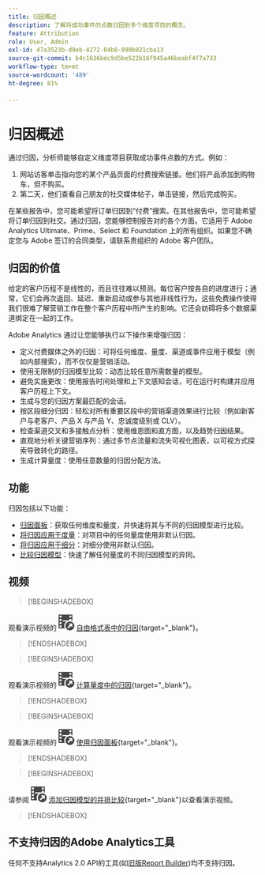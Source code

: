 ```yaml
---
title: 归因概述
description: 了解将成功事件的点数归因到多个维度项目的概念。
feature: Attribution
role: User, Admin
exl-id: 47a3523b-d9eb-4272-84b8-090b921cba13
source-git-commit: b4c1636bdc9d5be522b16f945a46beabf4f7a733
workflow-type: tm+mt
source-wordcount: '489'
ht-degree: 81%

---
```


# 归因概述

通过归因，分析师能够自定义维度项目获取成功事件点数的方式。例如：

1. 网站访客单击指向您的某个产品页面的付费搜索链接。他们将产品添加到购物车，但不购买。
2. 第二天，他们查看自己朋友的社交媒体帖子，单击链接，然后完成购买。

在某些报告中，您可能希望将订单归因到“付费”搜索。在其他报告中，您可能希望将订单归因到社交。通过归因，您能够控制报告对的各个方面。它适用于 Adobe Analytics Ultimate、Prime、Select 和 Foundation 上的所有组织。如果您不确定您与 Adobe 签订的合同类型，请联系贵组织的 Adobe 客户团队。

## 归因的价值

给定的客户历程不是线性的，而且往往难以预测。每位客户按各自的进度进行；通常，它们会再次返回、延迟、重新启动或参与其他非线性行为。这些免费操作使得我们很难了解营销工作在整个客户历程中所产生的影响。它还会妨碍将多个数据渠道绑定在一起的工作。

<!--
![Attribution problem](assets/attribution_iq_problem.png)
-->

Adobe Analytics 通过让您能够执行以下操作来增强归因：

* 定义付费媒体之外的归因：可将任何维度、量度、渠道或事件应用于模型（例如内部搜索），而不仅仅是营销活动。
* 使用无限制的归因模型比较：动态比较任意所需数量的模型。
* 避免实施更改：使用报告时间处理和上下文感知会话，可在运行时构建并应用客户历程上下文。
* 生成与您的归因方案最匹配的会话。
* 按区段细分归因：轻松对所有重要区段中的营销渠道效果进行比较（例如新客户与老客户、产品 X 与产品 Y、忠诚度级别或 CLV）。
* 检查渠道交叉和多接触点分析：使用维恩图和直方图，以及趋势归因结果。
* 直观地分析关键营销序列：通过多节点流量和流失可视化图表，以可视方式探索导致转化的路径。
* 生成计算量度：使用任意数量的归因分配方法。

## 功能

归因包括以下功能：

* [归因面板](../c-panels/attribution.md)：获取任何维度和量度，并快速将其与不同的归因模型进行比较。
* [将归因应用于度量](../visualizations/freeform-table/column-row-settings/column-settings.md)：对项目中的任何量度使用非默认归因。
* [将归因应用于细分](../components/dimensions/t-breakdown-fa.md)：对细分使用非默认归因。
* [比较归因模型](../components/apply-create-metrics.md)：快速了解任何量度的不同归因模型的异同。

## 视频


>[!BEGINSHADEBOX]

观看演示视频的![VideoCheckedOut](/help/assets/icons/VideoCheckedOut.svg) [自由格式表中的归因](https://video.tv.adobe.com/v/37441?quality=12&learn=on&captions=chi_hans){target="_blank"}。

>[!ENDSHADEBOX]


>[!BEGINSHADEBOX]

观看演示视频的![VideoCheckedOut](/help/assets/icons/VideoCheckedOut.svg) [计算量度中的归因](https://video.tv.adobe.com/v/41481?quality=12&learn=on&captions=chi_hans){target="_blank"}。

>[!ENDSHADEBOX]


>[!BEGINSHADEBOX]

观看演示视频的![VideoCheckedOut](/help/assets/icons/VideoCheckedOut.svg) [使用归因面板](https://video.tv.adobe.com/v/37445?quality=12&learn=on&captions=chi_hans){target="_blank"}。

>[!ENDSHADEBOX]


>[!BEGINSHADEBOX]

请参阅![VideoCheckedOut](/help/assets/icons/VideoCheckedOut.svg) [添加归因模型的并排比较](https://video.tv.adobe.com/v/327797?quality=12&learn=on&captions=chi_hans){target="_blank"}以查看演示视频。

>[!ENDSHADEBOX]


## 不支持归因的Adobe Analytics工具

任何不支持Analytics 2.0 API的工具(如[旧版Report Builder](/help/analyze/legacy-report-builder/home.md))均不支持归因。
